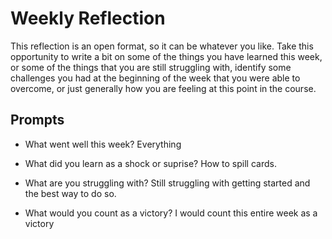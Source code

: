 # Weekly Reflection
This reflection is an open format, so it can be whatever you like. Take this opportunity to write a bit on some of the things you have learned this week, or some of the things that you are still struggling with, identify some challenges you had at the beginning of the week that you were able to overcome, or just generally how you are feeling at this point in the course.

## Prompts
- What went well this week?
 Everything
- What did you learn as a shock or suprise? 
  How to spill cards.

- What are you struggling with? 
 Still struggling with getting started and the best way to do so.

- What would you count as a victory?
I would count this entire week as a victory